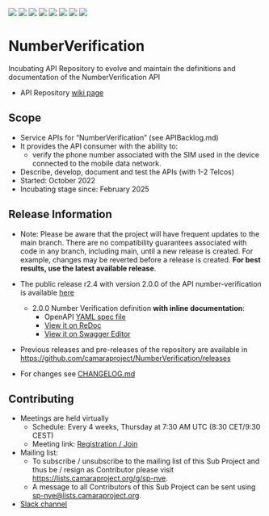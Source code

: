 <a href="https://github.com/camaraproject/NumberVerification/commits/" title="Last Commit"><img src="https://img.shields.io/github/last-commit/camaraproject/NumberVerification?style=plastic"></a>
<a href="https://github.com/camaraproject/NumberVerification/issues" title="Open Issues"><img src="https://img.shields.io/github/issues/camaraproject/NumberVerification?style=plastic"></a>
<a href="https://github.com/camaraproject/NumberVerification/pulls" title="Open Pull Requests"><img src="https://img.shields.io/github/issues-pr/camaraproject/NumberVerification?style=plastic"></a>
<a href="https://github.com/camaraproject/NumberVerification/graphs/contributors" title="Contributors"><img src="https://img.shields.io/github/contributors/camaraproject/NumberVerification?style=plastic"></a>
<a href="https://github.com/camaraproject/NumberVerification" title="Repo Size"><img src="https://img.shields.io/github/repo-size/camaraproject/NumberVerification?style=plastic"></a>
<a href="https://github.com/camaraproject/NumberVerification/blob/main/LICENSE" title="License"><img src="https://img.shields.io/badge/License-Apache%202.0-green.svg?style=plastic"></a>
<a href="https://github.com/camaraproject/NumberVerification/releases/latest" title="Latest Release"><img src="https://img.shields.io/github/release/camaraproject/NumberVerification?style=plastic"></a>
<a href="https://github.com/camaraproject/Governance/blob/main/ProjectStructureAndRoles.md" title="Incubating API Repository"><img src="https://img.shields.io/badge/Incubating%20API%20Repository-green?style=plastic"></a>

# NumberVerification

Incubating API Repository to evolve and maintain the definitions and documentation of the NumberVerification API

* API Repository [wiki page](https://lf-camaraproject.atlassian.net/wiki/spaces/CAM/pages/14562399/NumberVerification)


## Scope

* Service APIs for “NumberVerification” (see APIBacklog.md)  
* It provides the API consumer with the ability to:  
  * verify the phone number associated with the SIM used in the device connected to the mobile data network.
* Describe, develop, document and test the APIs (with 1-2 Telcos)  
* Started: October 2022
* Incubating stage since: February 2025


## Release Information

* Note: Please be aware that the project will have frequent updates to the main branch. There are no compatibility guarantees associated with code in any branch, including main, until a new release is created. For example, changes may be reverted before a release is created. **For best results, use the latest available release**.

* The public release r2.4 with version 2.0.0 of the API number-verification is available [here](https://github.com/camaraproject/NumberVerification/tree/r2.4)
  - 2.0.0 Number Verification definition **with inline documentation**:
    - OpenAPI [YAML spec file](https://github.com/camaraproject/NumberVerification/blob/r2.4/code/API_definitions/number-verification.yaml)
    - [View it on ReDoc](https://redocly.github.io/redoc/?url=https://raw.githubusercontent.com/camaraproject/NumberVerification/r2.4/code/API_definitions/number-verification.yaml&nocors)
    - [View it on Swagger Editor](https://editor.swagger.io/?url=https://raw.githubusercontent.com/camaraproject/NumberVerification/r2.4/code/API_definitions/number-verification.yaml)

* Previous releases and pre-releases of the repository are available in https://github.com/camaraproject/NumberVerification/releases 
* For changes see [CHANGELOG.md](https://github.com/camaraproject/NumberVerification/blob/main/CHANGELOG.md)


## Contributing

* Meetings are held virtually
   * Schedule: Every 4 weeks, Thursday at 7:30 AM UTC (8:30 CET/9:30 CEST)
   * Meeting link: [Registration / Join](https://lf-camaraproject.atlassian.net/wiki/spaces/CAM/pages/14562399/NumberVerification)
* Mailing list:
   * To subscribe / unsubscribe to the mailing list of this Sub Project and thus be / resign as Contributor please visit <https://lists.camaraproject.org/g/sp-nve>.
   * A message to all Contributors of this Sub Project can be sent using <sp-nve@lists.camaraproject.org>.
* [Slack channel](https://app.slack.com/client/T05S5J43YQP/C062DDGR60L)
